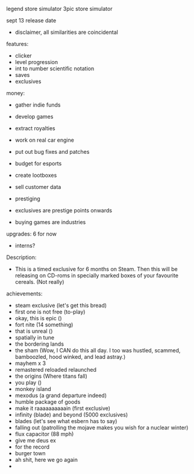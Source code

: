 legend store simulator
3pic store simulator

sept 13 release date
- disclaimer, all similarities are coincidental

features:
- clicker
- level progression
- int to number scientific notation
- saves
- exclusives

money:
- gather indie funds
- develop games
- extract royalties
- work on real car engine
- put out bug fixes and patches
- budget for esports
- create lootboxes
- sell customer data


- prestiging
- exclusives are prestige points onwards
- buying games are industries

upgrades:
6 for now
- interns?

Description:
- This is a timed exclusive for 6 months on Steam. Then this will be releasing on CD-roms in specially marked boxes of your favourite cereals. (Not really)

achievements:
- steam exclusive (let's get this bread)
- first one is not free (to-play)
- okay, this is epic ()
- fort nite (14 something)
- that is unreal ()
- spatially in tune
- the bordering lands
- the sham (Wow, I CAN do this all day. I too was hustled, scammed, bamboozled, hood winked, and lead astray.)
- mayhem x 3
- remastered reloaded relaunched
- the origins (Where titans fall)
- you play ()
- monkey island
- mexodus (a grand departure indeed)
- humble package of goods
- make it raaaaaaaaaain (first exclusive)
- infinity (blade) and beyond (5000 exclusives)
- blades (let's see what esbern has to say)
- falling out (patrolling the mojave makes you wish for a nuclear winter)
- flux capacitor (88 mph)
- give me deus ex
- for the record
- burger town
- ah shit, here we go again
- 